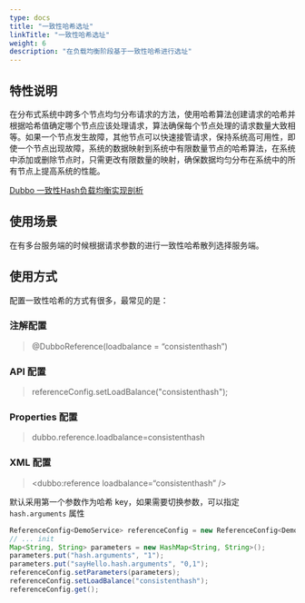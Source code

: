 ```yaml
---
type: docs
title: "一致性哈希选址"
linkTitle: "一致性哈希选址"
weight: 6
description: "在负载均衡阶段基于一致性哈希进行选址"
---
```

## 特性说明
在分布式系统中跨多个节点均匀分布请求的方法，使用哈希算法创建请求的哈希并根据哈希值确定哪个节点应该处理请求，算法确保每个节点处理的请求数量大致相等。如果一个节点发生故障，其他节点可以快速接管请求，保持系统高可用性，即使一个节点出现故障，系统的数据映射到系统中有限数量节点的哈希算法，在系统中添加或删除节点时，只需更改有限数量的映射，确保数据均匀分布在系统中的所有节点上提高系统的性能。

[Dubbo 一致性Hash负载均衡实现剖析](/zh-cn/blog/2019/05/01/dubbo-%E4%B8%80%E8%87%B4%E6%80%A7hash%E8%B4%9F%E8%BD%BD%E5%9D%87%E8%A1%A1%E5%AE%9E%E7%8E%B0%E5%89%96%E6%9E%90/)

## 使用场景

在有多台服务端的时候根据请求参数的进行一致性哈希散列选择服务端。

## 使用方式

配置一致性哈希的方式有很多，最常见的是：

### 注解配置

> @DubboReference(loadbalance = “consistenthash”)

### API 配置

> referenceConfig.setLoadBalance("consistenthash");

### Properties 配置

> dubbo.reference.loadbalance=consistenthash

### XML 配置

> <dubbo:reference loadbalance=“consistenthash” />

默认采用第一个参数作为哈希 key，如果需要切换参数，可以指定 `hash.arguments` 属性

```java
ReferenceConfig<DemoService> referenceConfig = new ReferenceConfig<DemoService>();
// ... init
Map<String, String> parameters = new HashMap<String, String>();
parameters.put("hash.arguments", "1");
parameters.put("sayHello.hash.arguments", "0,1");
referenceConfig.setParameters(parameters);
referenceConfig.setLoadBalance("consistenthash");
referenceConfig.get();
```

